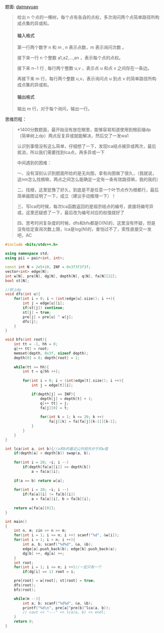 题面: [daimayuan](http://oj.daimayuan.top/course/10/problem/451)

>给出 n 个点的一棵树，每个点有各自的点权，多次询问两个点简单路径所构成点集的异或和。
>
>#### 输入格式
>
>第一行两个数字 n 和 m , n 表示点数，m 表示询问次数 。
>
>接下来一行 n 个整数 a1,a2,…,an ，表示每个点的点权。
>
>接下来 n−1 行 , 每行两个整数 u,v ，表示点 u 和点 v 之间存在一条边。
>
>再接下来 m 行，每行两个整数 u,v，表示询问点 u 到点 v 的简单路径所构成点集的异或和。
>
>#### 输出格式
>
>输出 m 行，对于每个询问，输出一行。

思维历程：

>*1400分数题面，最开始没有放在眼里，能够容易知道使用到根前缀dp（简单树上dp）两点反复异或就能解决，然后交了一发wa1
>
>认识到事情没有这么简单，仔细想了一下，发现lca结点被异或两次，最后抵消，所以我们需要找到lca点，再多异或一下
>
>中间遇到的困难：
>
>一、没有深刻认识到题面所给的是无向图，拿有向图做了很久，（我就说，这nm怎么找根嘛，两点之间怎么能确定一定有一条有效路径嘛，我的我的）
>
>二、找根，这里犹豫了好久，到底是不是任意一个叶节点作为根都行，最后简单画图证明了一下，成立（建议手动推理一下）！
>
>三、写lca的时候，每次lca函数返回的是祖宗结点的编号，直接将编号异或，这里还疑惑了一下，最后改为编号对应的权值就好了
>
>四、思考时间复杂度的时候，dfs和bfs都是O(N)的，这里没有怀疑，但是没有给定查询次数上限，lca是log(N)的，害怕过不了，索性直接交一发吧，AC

```c++
#include <bits/stdc++.h>

using namespace std;
using pii = pair<int, int>;

const int N = 2e5+10, INF = 0x3f3f3f3f;
vector<int> edge[N];
int w[N], pre[N], dg[N], depth[N], q[N], fa[N][22];
bool st[N];

//树上dp
void dfs(int u){
	for(int i = 0; i < (int)edge[u].size(); i ++){
		int j = edge[u][i];
		if(st[j]) continue;
		st[j] = true;
		pre[j] = pre[u] ^ w[j];
		dfs(j);
	}
}

void bfs(int root){
	int tt = -1, hh = 0;
    q[++ tt] = root;
    memset(depth, 0x3f, sizeof depth);
    depth[0] = 0; depth[root] = 1;
    
    while(tt >= hh){
        int t = q[hh ++];
        
        for(int i = 0; i < (int)edge[t].size(); i ++){
        	int j = edge[t][i];

        	if(depth[j] == INF){
                depth[j] = depth[t] + 1;
                q[++ tt] = j;
                fa[j][0] = t;
                
                for(int k = 1; k <= 20; k ++)
                    fa[j][k] = fa[fa[j][k-1]][k-1];
            }
        }
    }
}

int lca(int a, int b){//a和b的最近公共祖先对于的w值
	if(depth[a] < depth[b]) swap(a, b);
    
    for(int i = 20; ~i; i --)
        if(depth[fa[a][i]] >= depth[b])
            a = fa[a][i];
            
    if(a == b) return w[a];
    
    for(int i = 20; ~i; i --)
        if(fa[a][i] != fa[b][i])
            a = fa[a][i], b = fa[b][i];
            
    return w[fa[a][0]];
}

int main()
{
	int n, m; cin >> n >> m;
	for(int i = 1; i <= n; i ++) scanf("%d", &w[i]);
	for(int i = 1; i < n; i ++){
		int a, b; scanf("%d%d", &a, &b);
		edge[a].push_back(b); edge[b].push_back(a); 
		dg[b] ++, dg[a] ++;
	}
	int root;
	for(int i = 1; i <= n; i ++)//一定只有一个
		if(dg[i] == 1) root = i;

	pre[root] = w[root]; st[root] = true;
	dfs(root);
	bfs(root);

	while(m --){
		int a, b; scanf("%d%d", &a, &b);
		printf("%d\n", pre[a]^pre[b]^lca(a, b));
		// cout << "---" << lca(a, b) << endl;
	}
	return 0;
}
```

